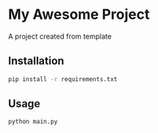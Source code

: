 # My Awesome Project

A project created from template

## Installation
```bash
pip install -r requirements.txt
```

## Usage
```bash
python main.py
```
